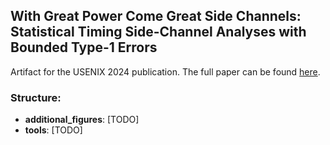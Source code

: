 ## With Great Power Come Great Side Channels: <br> Statistical Timing Side-Channel Analyses with Bounded Type-1 Errors

Artifact for the USENIX 2024 publication. The full paper can be found [here](https://www.usenix.org/conference/usenixsecurity24/presentation/dunsche).

### Structure:
- **additional_figures**: [TODO]
- **tools**: [TODO]

